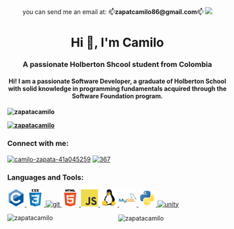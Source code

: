 <div id ="header" align="center" >
    <h14 align="center">you can send me an email at: 📫<b>zapatcamilo86@gmail.com</b>📫</h4>
    <img src="https://media.giphy.com/media/2IudUHdI075HL02Pkk/giphy.gif" width"100"/>
    <h1 align="center">Hi 👋, I'm Camilo</h1>
<h3 align="center">A passionate Holberton Shcool student from Colombia</h3>
<h4>Hi! I am a passionate Software Developer, a graduate of Holberton School with solid knowledge in programming fundamentals acquired through the Software Foundation program.<h4/>

<p align="left"> <img src="https://komarev.com/ghpvc/?username=zapatacamilo&label=Profile%20views&color=0e75b6&style=flat" alt="zapatacamilo" /> </p>

<p align="left"> <a href="https://github.com/ryo-ma/github-profile-trophy"><img src="https://github-profile-trophy.vercel.app/?username=zapatacamilo" alt="zapatacamilo" /></a> </p>

<h3 align="left">Connect with me:</h3>
<p align="left">
<a href="https://linkedin.com/in/camilo-zapata-41a045259" target="blank"><img align="center" src="https://raw.githubusercontent.com/rahuldkjain/github-profile-readme-generator/master/src/images/icons/Social/linked-in-alt.svg" alt="camilo-zapata-41a045259" height="30" width="40" /></a>
<a href="https://discord.gg/367" target="blank"><img align="center" src="https://raw.githubusercontent.com/rahuldkjain/github-profile-readme-generator/master/src/images/icons/Social/discord.svg" alt="367" height="30" width="40" /></a>
</p>

<h3 align="left">Languages and Tools:</h3>
<p align="left"> <a href="https://www.cprogramming.com/" target="_blank" rel="noreferrer"> <img src="https://raw.githubusercontent.com/devicons/devicon/master/icons/c/c-original.svg" alt="c" width="40" height="40"/> </a> <a href="https://www.w3schools.com/css/" target="_blank" rel="noreferrer"> <img src="https://raw.githubusercontent.com/devicons/devicon/master/icons/css3/css3-original-wordmark.svg" alt="css3" width="40" height="40"/> </a> <a href="https://git-scm.com/" target="_blank" rel="noreferrer"> <img src="https://www.vectorlogo.zone/logos/git-scm/git-scm-icon.svg" alt="git" width="40" height="40"/> </a> <a href="https://www.w3.org/html/" target="_blank" rel="noreferrer"> <img src="https://raw.githubusercontent.com/devicons/devicon/master/icons/html5/html5-original-wordmark.svg" alt="html5" width="40" height="40"/> </a> <a href="https://developer.mozilla.org/en-US/docs/Web/JavaScript" target="_blank" rel="noreferrer"> <img src="https://raw.githubusercontent.com/devicons/devicon/master/icons/javascript/javascript-original.svg" alt="javascript" width="40" height="40"/> </a> <a href="https://www.linux.org/" target="_blank" rel="noreferrer"> <img src="https://raw.githubusercontent.com/devicons/devicon/master/icons/linux/linux-original.svg" alt="linux" width="40" height="40"/> </a> <a href="https://www.mysql.com/" target="_blank" rel="noreferrer"> <img src="https://raw.githubusercontent.com/devicons/devicon/master/icons/mysql/mysql-original-wordmark.svg" alt="mysql" width="40" height="40"/> </a> <a href="https://www.python.org" target="_blank" rel="noreferrer"> <img src="https://raw.githubusercontent.com/devicons/devicon/master/icons/python/python-original.svg" alt="python" width="40" height="40"/> </a> <a href="https://unity.com/" target="_blank" rel="noreferrer"> <img src="https://www.vectorlogo.zone/logos/unity3d/unity3d-icon.svg" alt="unity" width="40" height="40"/> </a> </p>

<p><img align="left" src="https://github-readme-stats.vercel.app/api/top-langs?username=zapatacamilo&show_icons=true&locale=en&layout=compact" alt="zapatacamilo" /></p>

<p>&nbsp;<img align="center" src="https://github-readme-stats.vercel.app/api?username=zapatacamilo&show_icons=true&locale=en" alt="zapatacamilo" /></p>

</div>

<!--
**ZapataCamilo/ZapataCamilo** is a ✨ _special_ ✨ repository because its `README.md` (this file) appears on your GitHub profile.

Here are some ideas to get you started:

- 🔭 I’m currently working on ...
- 🌱 I’m currently learning ...
- 👯 I’m looking to collaborate on ...
- 🤔 I’m looking for help with ...
- 💬 Ask me about ...
- 📫 How to reach me: ...
- 😄 Pronouns: ...
- ⚡ Fun fact: ...
-->
